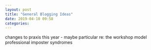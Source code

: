 ```yaml
---
layout: post
title: "General Blogging Ideas"
date: 2019-04-10 09:58
categories: 
---
```

changes to praxis this year - maybe particular re: the workshop model
professional imposter syndromes